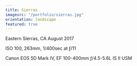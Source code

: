 ```yaml
---
title: Sierras
imagesrc: "/portfolio/sierras.jpg"
orientation: landscape
featured: true
---
```


Eastern Sierras, CA August 2017

ISO 100, 263mm, 1/400sec at ƒ/11

Canon EOS 5D Mark IV, EF 100-400mm ƒ/4.5-5.6L IS II USM
